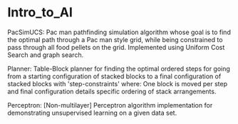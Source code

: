 # Intro_to_AI

PacSimUCS:
  Pac man pathfinding simulation algorithm whose goal is to find the optimal path through a Pac man style grid, while being constrained to
  pass through all food pellets on the grid. Implemented using Uniform Cost Search and graph search.
  
Planner:
  Table-Block planner for finding the optimal ordered steps for going from a starting configuration of stacked blocks to a final
  configuration of stacked blocks with 'step-constraints' where: One block is moved per step and final configuration details specific
  ordering of stack arrangements.
  
Perceptron:
  [Non-multilayer] Perceptron algorithm implementation for demonstrating unsupervised learning on a given data set.
